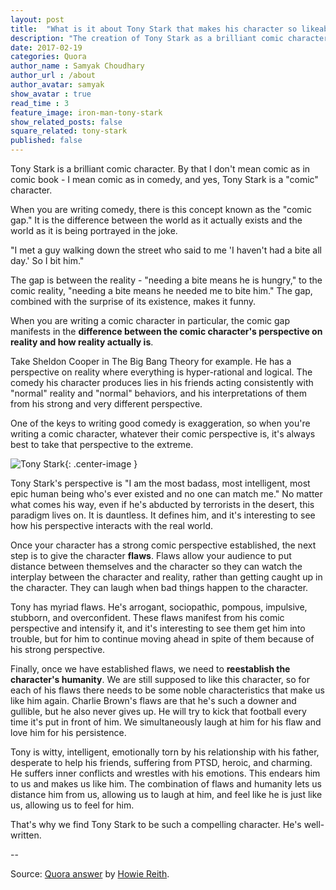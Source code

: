 ```yaml
---
layout: post
title:  "What is it about Tony Stark that makes his character so likeable?"
description: "The creation of Tony Stark as a brilliant comic character."
date: 2017-02-19
categories: Quora
author_name : Samyak Choudhary
author_url : /about
author_avatar: samyak
show_avatar : true
read_time : 3
feature_image: iron-man-tony-stark
show_related_posts: false
square_related: tony-stark
published: false
---
```


Tony Stark is a brilliant comic character. By that I don't mean comic as in comic book - I mean comic as in comedy, and yes, Tony Stark is a "comic" character.

When you are writing comedy, there is this concept known as the "comic gap." It is the difference between the world as it actually exists and the world as it is being portrayed in the joke.

"I met a guy walking down the street who said to me 'I haven't had a bite all day.' So I bit him."

The gap is between the reality - "needing a bite means he is hungry," to the comic reality, "needing a bite means he needed me to bite him." The gap, combined with the surprise of its existence, makes it funny.

When you are writing a comic character in particular, the comic gap manifests in the **difference between the comic character's perspective on reality and how reality actually is**.

Take Sheldon Cooper in The Big Bang Theory for example. He has a perspective on reality where everything is hyper-rational and logical. The comedy his character produces lies in his friends acting consistently with "normal" reality and "normal" behaviors, and his interpretations of them from his strong and very different perspective.

One of the keys to writing good comedy is exaggeration, so when you're writing a comic character, whatever their comic perspective is, it's always best to take that perspective to the extreme.

![Tony Stark](http://samyakchoudhary.com/img/the-supercilious-tony-stark.jpg){: .center-image }

Tony Stark's perspective is "I am the most badass, most intelligent, most epic human being who's ever existed and no one can match me." No matter what comes his way, even if he's abducted by terrorists in the desert, this paradigm lives on. It is dauntless. It defines him, and it's interesting to see how his perspective interacts with the real world.

Once your character has a strong comic perspective established, the next step is to give the character **flaws**. Flaws allow your audience to put distance between themselves and the character so they can watch the interplay between the character and reality, rather than getting caught up in the character. They can laugh when bad things happen to the character.

Tony has myriad flaws. He's arrogant, sociopathic, pompous, impulsive, stubborn, and overconfident. These flaws manifest from his comic perspective and intensify it, and it's interesting to see them get him into trouble, but for him to continue moving ahead in spite of them because of his strong perspective.

Finally, once we have established flaws, we need to **reestablish the character's humanity**. We are still supposed to like this character, so for each of his flaws there needs to be some noble characteristics that make us like him again. Charlie Brown's flaws are that he's such a downer and gullible, but he also never gives up. He will try to kick that football every time it's put in front of him. We simultaneously laugh at him for his flaw and love him for his persistence.

Tony is witty, intelligent, emotionally torn by his relationship with his father, desperate to help his friends, suffering from PTSD, heroic, and charming. He suffers inner conflicts and wrestles with his emotions. This endears him to us and makes us like him. The combination of flaws and humanity lets us distance him from us, allowing us to laugh at him, and feel like he is just like us, allowing us to feel for him.

That's why we find Tony Stark to be such a compelling character. He's well-written.

--

Source: [Quora answer](https://www.quora.com/What-is-it-about-Tony-Stark-that-makes-his-character-so-likeable) by [Howie Reith](https://www.quora.com/profile/Howie-Reith).
